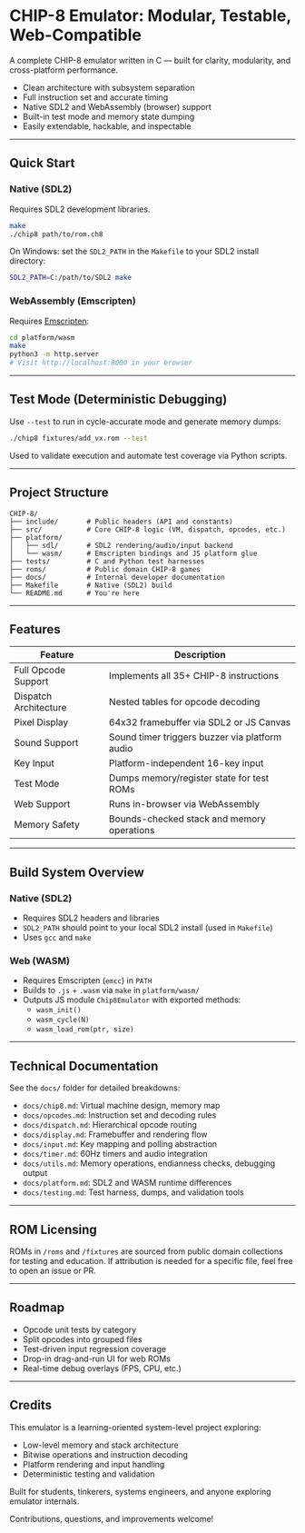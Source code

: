 # CHIP-8 Emulator: Modular, Testable, Web-Compatible

A complete CHIP-8 emulator written in C — built for clarity, modularity, and cross-platform performance.

- Clean architecture with subsystem separation
- Full instruction set and accurate timing
- Native SDL2 and WebAssembly (browser) support
- Built-in test mode and memory state dumping
- Easily extendable, hackable, and inspectable

---

## Quick Start

### Native (SDL2)

Requires SDL2 development libraries.

```bash
make
./chip8 path/to/rom.ch8
```

On Windows: set the `SDL2_PATH` in the `Makefile` to your SDL2 install directory:

```bash
SDL2_PATH=C:/path/to/SDL2 make
```

### WebAssembly (Emscripten)

Requires [Emscripten](https://emscripten.org/):

```bash
cd platform/wasm
make
python3 -m http.server
# Visit http://localhost:8000 in your browser
```

---

## Test Mode (Deterministic Debugging)

Use `--test` to run in cycle-accurate mode and generate memory dumps:

```bash
./chip8 fixtures/add_vx.rom --test
```

Used to validate execution and automate test coverage via Python scripts.

---

## Project Structure

```
CHIP-8/
├── include/       # Public headers (API and constants)
├── src/           # Core CHIP-8 logic (VM, dispatch, opcodes, etc.)
├── platform/
│   ├── sdl/       # SDL2 rendering/audio/input backend
│   └── wasm/      # Emscripten bindings and JS platform glue
├── tests/         # C and Python test harnesses
├── roms/          # Public domain CHIP-8 games
├── docs/          # Internal developer documentation
├── Makefile       # Native (SDL2) build
└── README.md      # You're here
```

---

## Features

| Feature                | Description |
|------------------------|-------------|
| Full Opcode Support | Implements all 35+ CHIP-8 instructions |
| Dispatch Architecture | Nested tables for opcode decoding |
| Pixel Display        | 64x32 framebuffer via SDL2 or JS Canvas |
| Sound Support       | Sound timer triggers buzzer via platform audio |
|  Key Input           | Platform-independent 16-key input |
| Test Mode           | Dumps memory/register state for test ROMs |
| Web Support         | Runs in-browser via WebAssembly |
| Memory Safety       | Bounds-checked stack and memory operations |

---

## Build System Overview

### Native (SDL2)

- Requires SDL2 headers and libraries
- `SDL2_PATH` should point to your local SDL2 install (used in `Makefile`)
- Uses `gcc` and `make`

### Web (WASM)

- Requires Emscripten (`emcc`) in `PATH`
- Builds to `.js` + `.wasm` via `make` in `platform/wasm/`
- Outputs JS module `Chip8Emulator` with exported methods:
  - `wasm_init()`
  - `wasm_cycle(N)`
  - `wasm_load_rom(ptr, size)`

---

## Technical Documentation

See the `docs/` folder for detailed breakdowns:

- `docs/chip8.md`: Virtual machine design, memory map
- `docs/opcodes.md`: Instruction set and decoding rules
- `docs/dispatch.md`: Hierarchical opcode routing
- `docs/display.md`: Framebuffer and rendering flow
- `docs/input.md`: Key mapping and polling abstraction
- `docs/timer.md`: 60Hz timers and audio integration
- `docs/utils.md`: Memory operations, endianness checks, debugging output
- `docs/platform.md`: SDL2 and WASM runtime differences
- `docs/testing.md`: Test harness, dumps, and validation tools

---

## ROM Licensing

ROMs in `/roms` and `/fixtures` are sourced from public domain collections for testing and education. If attribution is needed for a specific file, feel free to open an issue or PR.

---

## Roadmap

- Opcode unit tests by category
- Split opcodes into grouped files
- Test-driven input regression coverage
- Drop-in drag-and-run UI for web ROMs
- Real-time debug overlays (FPS, CPU, etc.)

---

## Credits

This emulator is a learning-oriented system-level project exploring:

- Low-level memory and stack architecture
- Bitwise operations and instruction decoding
- Platform rendering and input handling
- Deterministic testing and validation

Built for students, tinkerers, systems engineers, and anyone exploring emulator internals.

Contributions, questions, and improvements welcome!
